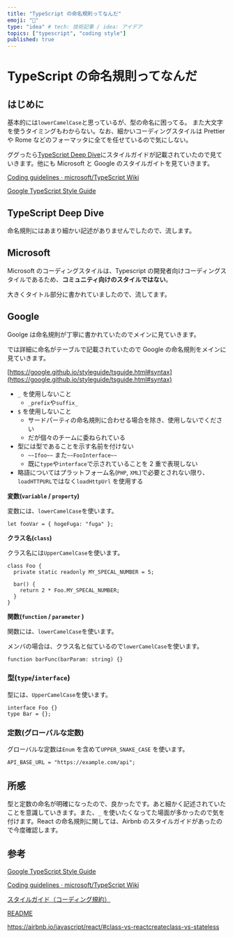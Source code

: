 ```yaml
---
title: "TypeScript の命名規則ってなんだ"
emoji: "🐡"
type: "idea" # tech: 技術記事 / idea: アイデア
topics: ["typescript", "coding style"]
published: true
---
```


# TypeScript の命名規則ってなんだ

## はじめに

基本的には`lowerCamelCase`と思っているが、型の命名に困ってる。
また大文字を使うタイミングもわからない。なお、細かいコーディングスタイルは Prettier や Rome などのフォーマッタに全てを任せているので気にしない。

ググったら[TypeScript Deep Dive](https://typescript-jp.gitbook.io/deep-dive/styleguide)にスタイルガイドが記載されていたので見ていきます。他にも Microsoft と Google のスタイルガイトを見ていきます。

[Coding guidelines · microsoft/TypeScript Wiki](https://github.com/microsoft/TypeScript/wiki/Coding-guidelines)

[Google TypeScript Style Guide](https://google.github.io/styleguide/tsguide.html)

## TypeScript Deep Dive

命名規則にはあまり細かい記述がありませんでしたので、流します。

## Microsoft

Microsoft のコーディングスタイルは、Typescript の開発者向けコーディングスタイルであるため、**コミュニティ向けのスタイルではない**。

大きくタイトル部分に書かれていましたので、流してます。

## Google

Goolge は命名規則が丁寧に書かれていたのでメインに見ていきます。

では詳細に命名がテーブルで記載されていたので Google の命名規則をメインに見ていきます。

[https://google.github.io/styleguide/tsguide.html#syntax](https://google.github.io/styleguide/tsguide.html#syntax)

- `_` を使用しないこと
  - `_prefix`や`suffix_`
- `$` を使用しないこと
  - サードパーティの命名規則に合わせる場合を除き、使用しないでください
  - だが個々のチームに委ねられている
- 型には型であることを示す名前を付けない
  - `~~Ifoo~~` また`~~FooInterface~~`
  - 既に`type`や`interface`で示されていることを 2 重で表現しない
- 略語についてはプラットフォーム名(`PHP`, `XML`)で必要とされない限り、`loadHTTPURL`ではなく`loadHttpUrl` を使用する

**変数(`variable` / `property`)**

変数には、`lowerCamelCase`を使います。

```tsx
let fooVar = { hogeFuga: "fuga" };
```

**クラス名(`class`)**

クラス名には`UpperCamelCase`を使います。

```tsx
class Foo {
  private static readonly MY_SPECAL_NUMBER = 5;

  bar() {
    return 2 * Foo.MY_SPECAL_NUMBER;
  }
}
```

**関数(`function` / `parameter` )**

関数には、`lowerCamelCase`を使います。

メンバの場合は、クラス名と似ているので`lowerCamelCase`を使います。

```tsx
function barFunc(barParam: string) {}
```

### 型(`type`/`interface`)

型には、`UpperCamelCase`を使います。

```tsx
interface Foo {}
type Bar = {};
```

### 定数(グローバルな定数)

グローバルな定数は`Enum` を含めて`UPPER_SNAKE_CASE` を使います。

```tsx
API_BASE_URL = "https://example.com/api";
```

## 所感

型と定数の命名が明確になったので、良かったです。あと細かく記述されていたことを意識していきます。また、`_` を使いたくなってた場面が多かったので気を付けます。React の命名規則に関しては、Airbnb のスタイルガイドがあったので今度確認します。

## 参考

[Google TypeScript Style Guide](https://google.github.io/styleguide/tsguide.html)

[Coding guidelines · microsoft/TypeScript Wiki](https://github.com/microsoft/TypeScript/wiki/Coding-guidelines)

[スタイルガイド（コーディング規約）](https://typescript-jp.gitbook.io/deep-dive/styleguide)

[README](https://basarat.gitbook.io/typescript/)

https://airbnb.io/javascript/react/#class-vs-reactcreateclass-vs-stateless
